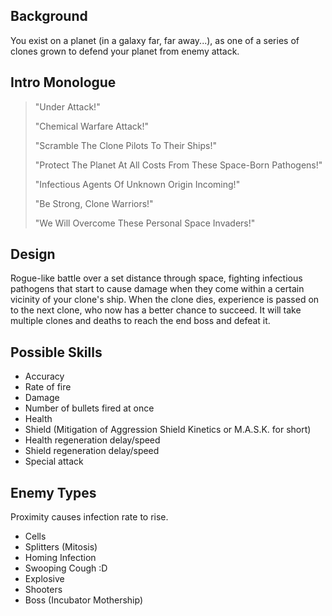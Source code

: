 ## Background

You exist on a planet (in a galaxy far, far away...), as one
of a series of clones grown to defend your planet from enemy
attack.

## Intro Monologue

> "Under Attack!"
>
> "Chemical Warfare Attack!"
>
> "Scramble The Clone Pilots To Their Ships!"
>
> "Protect The Planet At All Costs From These Space-Born Pathogens!"
>
> "Infectious Agents Of Unknown Origin Incoming!"
>
> "Be Strong, Clone Warriors!"
>
> "We Will Overcome These Personal Space Invaders!"

## Design

Rogue-like battle over a set distance through space,
fighting infectious pathogens that start to cause damage
when they come within a certain vicinity of your clone's
ship. When the clone dies, experience is passed on to
the next clone, who now has a better chance to succeed.
It will take multiple clones and deaths to reach the
end boss and defeat it.

## Possible Skills

- Accuracy
- Rate of fire
- Damage
- Number of bullets fired at once
- Health
- Shield (Mitigation of Aggression Shield Kinetics or M.A.S.K. for short)
- Health regeneration delay/speed
- Shield regeneration delay/speed
- Special attack

## Enemy Types

Proximity causes infection rate to rise.

- Cells
- Splitters (Mitosis)
- Homing Infection
- Swooping Cough :D
- Explosive
- Shooters
- Boss (Incubator Mothership)
